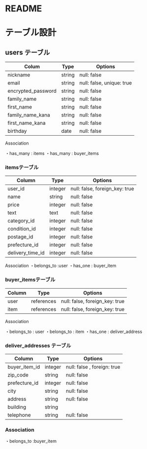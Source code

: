 # README


# テーブル設計


## users テーブル

| Colum                   | Type     |  Options
| ----------------------- | ------------- | ----------  |
| nickname                | string        | null: false | 
| email                   | string        | null: false, unique: true |
| encrypted_password      | string        | null: false |
| family_name             | string        | null: false |
| first_name              | string        | null: false |
| family_name_kana        | string        | null: false |
| first_name_kana         | string        | null: false |
| birthday                | date          | null: false |

Association 

・has_many : items
・has_many : buyer_items 

### itemsテーブル
| Column            | Type       | Options
| ----------------  | ---------- | ----------- |
| user_id           | integer    | null: false, foreign_key: true |
| name              | string     | null: false |
| price             | integer    | null: false |
| text              | text       | null: false |
| category_id       | integer    | null: false |
| condition_id	    | integer    | null: false |
| postage_id        | integer    | null: false |
| prefecture_id     | integer    | null: false |
| delivery_time_id  | integer    | null: false |

Association 
・belongs_to :user 
・has_one : buyer_item 

### buyer_itemsテーブル
| Column             | Type       | Options 
| ------------------ | ---------- | ------------------------------ |
| user               | references | null: false, foreign_key: true |
| item               | references | null: false, foreign_key: true |

Association

・belongs_to : user 
・belongs_to : item
・has_one : deliver_address

### deliver_addresses テーブル

| Column           | Type       | Options
| ---------------- | ---------- | ----------- |
| buyer_item_id    | integer    | null: false , foreign: true |
| zip_code         | string     | null: false |
| prefecture_id    | integer    | null: false |
| city             | string     | null: false |
| address          | string     | null: false | 
| building          | string     | 
| telephone        | string     | null: false |

### Association
・belongs_to :buyer_item












